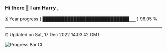 ### Hi there 👋 I am Harry , 

⏳ Year progress { ████████████████████████████▁▁ } 96.05 %

---

⏰ Updated on Sat, 17 Dec 2022 14:03:42 GMT

![Progress Bar CI](https://github.com/duykhang68/duykhang68/workflows/Progress%20Bar%20CI/badge.svg)
